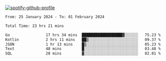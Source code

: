 [![spotify-github-profile](https://spotify-github-profile.vercel.app/api/view?uid=313pysyt3uxkjdidtiuvzf7nrnnu&cover_image=true&theme=natemoo-re&show_offline=false&background_color=121212&interchange=false&bar_color=53b14f&bar_color_cover=false)](https://spotify-github-profile.vercel.app/api/view?uid=313pysyt3uxkjdidtiuvzf7nrnnu&redirect=true)

<!--START_SECTION:waka-->

```txt
From: 25 January 2024 - To: 01 February 2024

Total Time: 23 hrs 21 mins

Go                17 hrs 34 mins  ██████████████████▓░░░░░░   75.23 %
Kotlin            2 hrs 11 mins   ██▒░░░░░░░░░░░░░░░░░░░░░░   09.37 %
JSON              1 hr 13 mins    █▒░░░░░░░░░░░░░░░░░░░░░░░   05.23 %
Text              48 mins         █░░░░░░░░░░░░░░░░░░░░░░░░   03.48 %
SQL               28 mins         ▓░░░░░░░░░░░░░░░░░░░░░░░░   02.01 %
```

<!--END_SECTION:waka-->